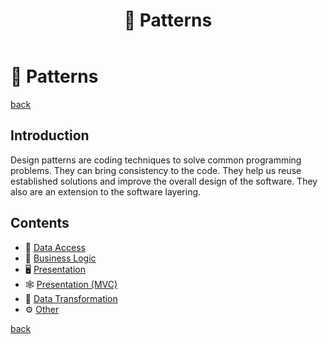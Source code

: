 ﻿---
title: "🧶 Patterns"
---

🧶 Patterns
===========

[back](.)

Introduction
------------

Design patterns are coding techniques to solve common programming problems. They can bring consistency to the code. They help us reuse established solutions and improve the overall design of the software. They also are an extension to the software layering.

Contents
--------

- 💽 [Data Access](patterns-data-access.md)
- 🤖 [Business Logic](patterns-business-logic.md)
- 🖥️ [Presentation](patterns-presentation.md)
- 🕸️ [Presentation (MVC)](patterns-presentation-mvc.md)
- 🐛 [Data Transformation](patterns-data-transformation.md)
- ⚙️ [Other](patterns-other.md)

[back](.)
